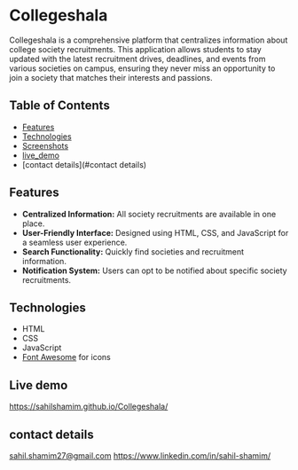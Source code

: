 # Collegeshala

Collegeshala is a comprehensive platform that centralizes information about college society recruitments. This application allows students to stay updated with the latest recruitment drives, deadlines, and events from various societies on campus, ensuring they never miss an opportunity to join a society that matches their interests and passions.

## Table of Contents
- [Features](#features)
- [Technologies](#technologies)
- [Screenshots](#screenshots)
- [live_demo](#live_demo)
- [contact details](#contact details)


## Features
- **Centralized Information:** All society recruitments are available in one place.
- **User-Friendly Interface:** Designed using HTML, CSS, and JavaScript for a seamless user experience.
- **Search Functionality:** Quickly find societies and recruitment information.
- **Notification System:** Users can opt to be notified about specific society recruitments.

## Technologies
- HTML
- CSS
- JavaScript
- [Font Awesome](https://fontawesome.com) for icons


## Live demo
https://sahilshamim.github.io/Collegeshala/

## contact details
sahil.shamim27@gmail.com
https://www.linkedin.com/in/sahil-shamim/


